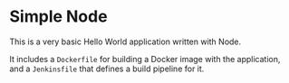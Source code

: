 # Simple Node
This is a very basic Hello World application written with Node.

It includes a `Dockerfile` for building a Docker image with the application, and a `Jenkinsfile` that defines a build pipeline for it.

